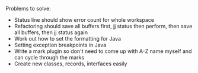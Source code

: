 Problems to solve:

* Status line should show error count for whole workspace
* Refactoring should save all buffers first, jj status then perform, then save all buffers, then jj status again
* Work out how to set the formatting for Java
* Setting exception breakpoints in Java
* Write a mark plugin so don't need to come up with A-Z name myself and can cycle through the marks
* Create new classes, records, interfaces easily
